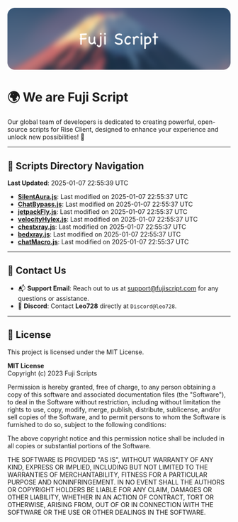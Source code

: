 ![Banner](.github/b.webp)

# 🌍 **We are Fuji Script**

Our global team of developers is dedicated to creating powerful, open-source scripts for Rise Client, designed to enhance your experience and unlock new possibilities! 🌟

---
<!-- SCRIPTS_NAVIGATION_START -->
## 📂 **Scripts Directory Navigation**

**Last Updated**: 2025-01-07 22:55:39 UTC

- **[SilentAura.js](scripts/SilentAura.js)**: Last modified on 2025-01-07 22:55:37 UTC
- **[ChatBypass.js](scripts/ChatBypass.js)**: Last modified on 2025-01-07 22:55:37 UTC
- **[jetpackFly.js](scripts/jetpackFly.js)**: Last modified on 2025-01-07 22:55:37 UTC
- **[velocityHylex.js](scripts/velocityHylex.js)**: Last modified on 2025-01-07 22:55:37 UTC
- **[chestxray.js](scripts/chestxray.js)**: Last modified on 2025-01-07 22:55:37 UTC
- **[bedxray.js](scripts/bedxray.js)**: Last modified on 2025-01-07 22:55:37 UTC
- **[chatMacro.js](scripts/chatMacro.js)**: Last modified on 2025-01-07 22:55:37 UTC

<!-- SCRIPTS_NAVIGATION_END -->

---

## 💬 **Contact Us**  
- 📬 **Support Email**: Reach out to us at [support@fujiscript.com](mailto:support@fujiscript.com) for any questions or assistance.  
- 💬 **Discord**: Contact **Leo728** directly at `Discord@leo728`.

---

## 📜 **License**

This project is licensed under the MIT License.  

**MIT License**  
Copyright (c) 2023 Fuji Scripts  

Permission is hereby granted, free of charge, to any person obtaining a copy of this software and associated documentation files (the "Software"), to deal in the Software without restriction, including without limitation the rights to use, copy, modify, merge, publish, distribute, sublicense, and/or sell copies of the Software, and to permit persons to whom the Software is furnished to do so, subject to the following conditions:  

The above copyright notice and this permission notice shall be included in all copies or substantial portions of the Software.  

THE SOFTWARE IS PROVIDED "AS IS", WITHOUT WARRANTY OF ANY KIND, EXPRESS OR IMPLIED, INCLUDING BUT NOT LIMITED TO THE WARRANTIES OF MERCHANTABILITY, FITNESS FOR A PARTICULAR PURPOSE AND NONINFRINGEMENT. IN NO EVENT SHALL THE AUTHORS OR COPYRIGHT HOLDERS BE LIABLE FOR ANY CLAIM, DAMAGES OR OTHER LIABILITY, WHETHER IN AN ACTION OF CONTRACT, TORT OR OTHERWISE, ARISING FROM, OUT OF OR IN CONNECTION WITH THE SOFTWARE OR THE USE OR OTHER DEALINGS IN THE SOFTWARE.  
